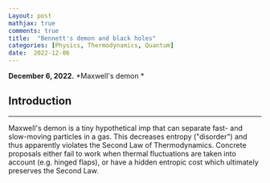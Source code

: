 ```yaml
---
Layout: post
mathjax: true
comments: true
title:  "Bennett's demon and black holes"
categories: [Physics, Thermodynamics, Quantum]
date:  2022-12-06
---
```


**December 6, 2022.** *Maxwell's demon *

## Introduction
---

Maxwell's demon is a tiny hypothetical imp that can separate fast- and
slow-moving particles in a gas. This decreases entropy ("disorder")
and thus apparently violates the Second Law of Thermodynamics.
Concrete proposals either fail to work when thermal fluctuations are
taken into account (e.g. hinged flaps), or have a hidden entropic
cost which ultimately preserves the Second Law.
